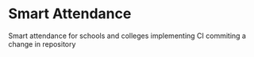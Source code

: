 # Smart Attendance
Smart attendance for schools and  colleges
implementing CI
commiting a change in repository

 




